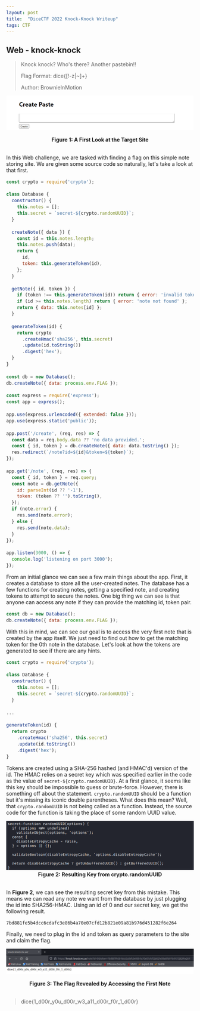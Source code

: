 ```yaml
---
layout: post
title:  "DiceCTF 2022 Knock-Knock Writeup"
tags: CTF
---
```



## Web - knock-knock


>Knock knock? Who's there? Another pastebin!!
>
>Flag Format: dice{[!-z\|~]+}
>
>Author: BrownieInMotion

[![Capture](/assets/dice/d1.png)](/assets/dice/d1.png)
<figcaption align=center><b>Figure 1: A First Look at the Target Site</b></figcaption>
&nbsp;

In this Web challenge, we are tasked with finding a flag on this simple note storing site.
We are given some source code so naturally, let's take a look at that first.

``` javascript
const crypto = require('crypto');

class Database {
  constructor() {
    this.notes = [];
    this.secret = `secret-${crypto.randomUUID}`;
  }

  createNote({ data }) {
    const id = this.notes.length;
    this.notes.push(data);
    return {
      id,
      token: this.generateToken(id),
    };
  }

  getNote({ id, token }) {
    if (token !== this.generateToken(id)) return { error: 'invalid token' };
    if (id >= this.notes.length) return { error: 'note not found' };
    return { data: this.notes[id] };
  }

  generateToken(id) {
    return crypto
      .createHmac('sha256', this.secret)
      .update(id.toString())
      .digest('hex');
  }
}

const db = new Database();
db.createNote({ data: process.env.FLAG });

const express = require('express');
const app = express();

app.use(express.urlencoded({ extended: false }));
app.use(express.static('public'));

app.post('/create', (req, res) => {
  const data = req.body.data ?? 'no data provided.';
  const { id, token } = db.createNote({ data: data.toString() });
  res.redirect(`/note?id=${id}&token=${token}`);
});

app.get('/note', (req, res) => {
  const { id, token } = req.query;
  const note = db.getNote({
    id: parseInt(id ?? '-1'),
    token: (token ?? '').toString(),
  });
  if (note.error) {
    res.send(note.error);
  } else {
    res.send(note.data);
  }
});

app.listen(3000, () => {
  console.log('listening on port 3000');
});
```

From an initial glance we can see a few main things about the app. First, it creates a database
to store all the user-created notes. The database has a few functions for creating notes, getting a
specified note, and creating tokens to attempt to secure the notes. One big thing we can see is
that anyone can access any note if they can provide the matching id, token pair.

```javascript
const db = new Database();
db.createNote({ data: process.env.FLAG });
```

With this in mind, we can see our goal is to access the very first note that is created
by the app itself. We just need to find out how to get the matching token for the 0th note
in the database. Let's look at how the tokens are generated to see if there are any hints.

```javascript
const crypto = require('crypto');

class Database {
  constructor() {
    this.notes = [];
    this.secret = `secret-${crypto.randomUUID}`;
  }

...

generateToken(id) {
  return crypto
    .createHmac('sha256', this.secret)
    .update(id.toString())
    .digest('hex');
}
```

Tokens are created using a SHA-256 hashed (and HMAC'd) version of the id. The HMAC
relies on a secret key which was specified earlier in the code as the value of `secret-${crypto.randomUUID}`.
At a first glance, it seems like this key should be impossible to guess or brute-force.
However, there is something off about the statement. `crypto.randomUUID` should be a function
but it's missing its iconic double parentheses. What does this mean? Well, that `crypto.randomUUID`
is not being called as a function. Instead, the source code for the function is taking the place of
some random UUID value.

<div align="center"><a href="/assets/dice/d2.png"><img src="/assets/dice/d2.png"></a></div>
<figcaption align=center><b>Figure 2: Resulting Key from crypto.randomUUID</b></figcaption>
&nbsp;

In **Figure 2**, we can see the resulting secret key from this mistake. This means we can read any note
we want from the database by just plugging the id into SHA256-HMAC. Using an id of 0 and our secret key,
we get the following result.   

```
7bd881fe5b4dcc6cdafc3e86b4a70e07cfd12b821e09a81b976d451282f6e264
```

Finally, we need to plug in the id and token as query parameters to the site and claim the flag.

[![Flag Get!](/assets/dice/d3.png)](/assets/dice/d3.png)
<figcaption align=center><b>Figure 3: The Flag Revealed by Accessing the First Note</b></figcaption>
&nbsp;

>dice{1_d00r_y0u_d00r_w3_a11_d00r_f0r_1_d00r}
